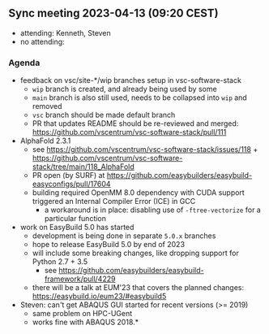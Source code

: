 ## Sync meeting 2023-04-13 (09:20 CEST)

- attending: Kenneth, Steven
- no attending:

### Agenda

- feedback on vsc/site-*/wip branches setup in vsc-software-stack
    - `wip` branch is created, and already being used by some
    - `main` branch is also still used, needs to be collapsed into `wip` and removed
    - `vsc` branch should be made default branch
    - PR that updates README should be re-reviewed and merged: https://github.com/vscentrum/vsc-software-stack/pull/111
- AlphaFold 2.3.1
    - see https://github.com/vscentrum/vsc-software-stack/issues/118 + https://github.com/vscentrum/vsc-software-stack/tree/main/118_AlphaFold
    - PR open (by SURF) at https://github.com/easybuilders/easybuild-easyconfigs/pull/17604
    - building required OpenMM 8.0 dependency with CUDA support triggered an Internal Compiler Error (ICE) in GCC
        - a workaround is in place: disabling use of `-ftree-vectorize` for a particular function
- work on EasyBuild 5.0 has started
    - development is being done in separate `5.0.x` branches
    - hope to release EasyBuild 5.0 by end of 2023
    - will include some breaking changes, like dropping support for Python 2.7 + 3.5
        - see https://github.com/easybuilders/easybuild-framework/pull/4229
    - there will be a talk at EUM'23 that covers the planned changes: https://easybuild.io/eum23/#easybuild5
- Steven: can't get ABAQUS GUI started for recent versions (>= 2019)
    - same problem on HPC-UGent
    - works fine with ABAQUS 2018.*
